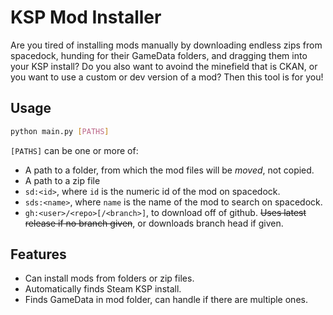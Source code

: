 # KSP Mod Installer

Are you tired of installing mods manually by downloading endless zips from 
spacedock, hunding for their GameData folders, and dragging them into your
KSP install? Do you also want to avoind the minefield that is CKAN, or you want
to use a custom or dev version of a mod? Then this tool is for you!

## Usage

```bash
python main.py [PATHS]
```

`[PATHS]` can be one or more of:
- A path to a folder, from which the mod files will be *moved*, not copied.
- A path to a zip file
- `sd:<id>`, where `id` is the numeric id of the mod on spacedock.
- `sds:<name>`, where `name` is the name of the mod to search on spacedock.
- `gh:<user>/<repo>[/<branch>]`, to download off of github. ~~Uses latest
  release if no branch given~~, or downloads branch head if given. 

## Features

- Can install mods from folders or zip files.
- Automatically finds Steam KSP install.
- Finds GameData in mod folder, can handle if there are multiple ones.
